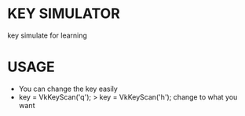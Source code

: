 # KEY SIMULATOR
key simulate for learning

# USAGE
- You can change the key easily
- key = VkKeyScan('q'); >  key = VkKeyScan('h');  change to what you want

